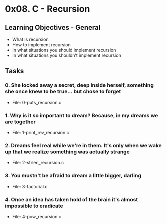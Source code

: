 # 0x08. C - Recursion

## Learning Objectives - General
 * What is recursion
 * How to implement recursion
 * In what situations you should implement recursion
 * In what situations you shouldn’t implement recursion

## Tasks

### 0. She locked away a secret, deep inside herself, something she once knew to be true... but chose to forget
  * File: 0-puts_recursion.c

### 1. Why is it so important to dream? Because, in my dreams we are together
 * File: 1-print_rev_recursion.c

### 2. Dreams feel real while we're in them. It's only when we wake up that we realize something was actually strange
 * File: 2-strlen_recursion.c

### 3. You mustn't be afraid to dream a little bigger, darling
 * File: 3-factorial.c

### 4. Once an idea has taken hold of the brain it's almost impossible to eradicate
 * File: 4-pow_recursion.c

